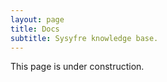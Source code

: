 ```yaml
---
layout: page
title: Docs
subtitle: Sysyfre knowledge base.
---
```



This page is under construction.